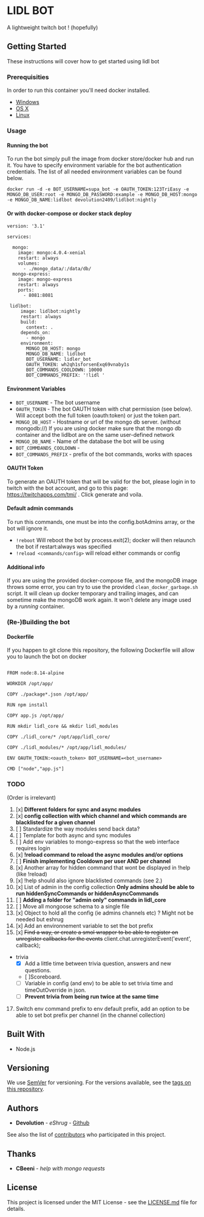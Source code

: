 # LIDL BOT

A lightweight twitch bot ! (hopefully)

## Getting Started

These instructions will cover how to get started using lidl bot

### Prerequisities


In order to run this container you'll need docker installed.

* [Windows](https://docs.docker.com/windows/started)
* [OS X](https://docs.docker.com/mac/started/)
* [Linux](https://docs.docker.com/linux/started/)

### Usage

#### Running the bot

To run the bot simply pull the image from docker store/docker hub and run it.
You have to specify environment variable for the bot authentication credentials. 
The list of all needed environment variables can be found below.

```shell
docker run -d -e BOT_USERNAME=supa_bot -e OAUTH_TOKEN:123TriEasy -e MONGO_DB_USER:root -e MONGO_DB_PASSWORD:example -e MONGO_DB_HOST:mongo -e MONGO_DB_NAME:lidlbot devolution2409/lidlbot:nightly

```

#### Or with docker-compose or docker stack deploy
```
version: '3.1'

services:

  mongo:
    image: mongo:4.0.4-xenial
    restart: always
    volumes:
      - ./mongo_data/:/data/db/
  mongo-express:
    image: mongo-express
    restart: always
    ports:
      - 8081:8081
  
 lidlbot:
     image: lidlbot:nightly
     restart: always
     build:
       context: .
     depends_on:
       - mongo
     environment:
       MONGO_DB_HOST: mongo
       MONGO_DB_NAME: lidlbot
       BOT_USERNAME: lidler_bot
       OAUTH_TOKEN: wh2qh1sforsenExq69vnaby1s
       BOT_COMMANDS_COOLDOWN: 10000 
       BOT_COMMANDS_PREFIX: '!lidl '

```
  
#### Environment Variables

* `BOT_USERNAME` - The bot username
* `OAUTH_TOKEN` - The bot OAUTH token with chat permission (see below). Will accept both the full token (oauth:token) or just the token part.
* `MONGO_DB_HOST` -  Hostname or url of the mongo db server. (without mongodb://) If you are using docker make sure that the mongo db container and the lidlbot are on the same user-defined network
* `MONGO_DB_NAME` - Name of the database the bot will be using
* `BOT_COMMDANDS_COOLDOWN` - 
* `BOT_COMMANDS_PREFIX` - prefix of the bot commands, works with spaces

#### OAUTH Token

To generate an OAUTH token that will be valid for the bot, please login in to twitch with the bot account, and go to this page: https://twitchapps.com/tmi/ .
Click generate and voila.

#### Default admin commands

To run this commands, one must be into the config.botAdmins array, or the bot will ignore it.

- `!reboot` Will reboot the bot by process.exit(2); docker will then relaunch the bot if restart:always was specified
- `!reload <commands/config>` will reload either commands or config



#### Additional info

If you are using the provided docker-compose file, and the mongoDB image throws some error, you can try to use the provided `clean_docker_garbage.sh` script.
It will clean up docker temporary and trailing images, and can sometime make the mongoDB work again.
It won't delete any image used by a *running*  container.

### (Re-)Building the bot 
#### Dockerfile

If you happen to git clone this repository, the following Dockerfile will allow you to launch the bot on docker

```

FROM node:8.14-alpine

WORKDIR /opt/app/

COPY ./package*.json /opt/app/

RUN npm install

COPY app.js /opt/app/

RUN mkdir lidl_core && mkdir lidl_modules

COPY ./lidl_core/* /opt/app/lidl_core/

COPY ./lidl_modules/* /opt/app/lidl_modules/

ENV OAUTH_TOKEN:<oauth_token> BOT_USERNAME=<bot_username>

CMD ["node","app.js"]

```
### TODO

(Order is irrelevant) 

1. [x] **Different folders for sync and async modules**
2. [x] **config collection with which channel and which commands are blacklisted for a given channel**
3. [ ] Standardize the way modules send back data?
4. [ ] Template for both async and sync modules
5. [ ] Add env variables to mongo-express so that the web interface requires login 
6. [x] **!reload command to reload the async modules and/or options**
7. [ ] **Finish implementing Cooldown per user AND per channel** 
8. [x] Another array for hidden command that wont be displayed in !help (like !reload)
9. [x] !help should also ignore blacklisted commands (see 2.)
10. [x] List of admin in the config collection **Only admins should be able to run hiddenSyncCommands or hiddenAsyncCommands**
11. [ ] **Adding a folder for "admin only" commands in lidl_core**
12. [ ] Move all mongoose schema to a single file
13. [x] Object to hold all the config (ie admins channels etc) ? Might not be needed but eshrug
14. [x] Add an environnement variable to set the bot prefix
15. [x] ~~Find a way, or create a smol wrapper to be able to register on unregister callbacks for the events~~ client.chat.unregisterEvent('event', callback);
 - trivia
   - [x] Add a little time between trivia question, answers and new questions. 
   - [ ]Scoreboard.
   - [ ] Variable in config (and env) to be able to set trivia time and timeOutOverride in json.
   - [ ] **Prevent trivia from being run twice at the same time**
17. Switch env command prefix to env default prefix, add an option to be able to set bot prefix per channel (in the channel collection)
## Built With

* Node.js



## Versioning

We use [SemVer](http://semver.org/) for versioning. For the versions available, see the 
[tags on this repository](https://github.com/your/repository/tags). 

## Authors

* **Devolution** - *eShrug* - [Github](https://github.com/devolution2409)

See also the list of [contributors](https://github.com/devolution2409/lidl-bot/contributors) who 
participated in this project.

## Thanks
* **CBeeni** - *help with mongo requests*

## License

This project is licensed under the MIT License - see the [LICENSE.md](LICENSE.md) file for details.


